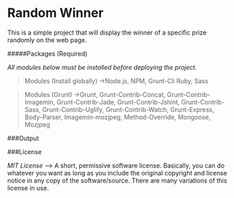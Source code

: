 # Random Winner

This is a simple project that will display the winner of a specific prize randomly on the web page.

#####Packages (Required)

*All modules below must be installed before deploying the project.*

>Modules (Install globally)
->Node.js, NPM, Grunt-Cli Ruby, Sass

>Modules (Grunt)
->Grunt, Grunt-Contrib-Concat, Grunt-Contrib-Imagemin, Grunt-Contrib-Jade, Grunt-Contrib-Jshint, Grunt-Contrib-Sass, Grunt-Contrib-Uglify, Grunt-Contrib-Watch, Grunt-Express, Body-Parser, Imagemin-mozjpeg, Method-Override, Mongoose, Mozjpeg

###Output



###License

*MIT License* --> A short, permissive software license. Basically, you can do whatever you want as long as you include the original copyright and license notice in any copy of the software/source.  There are many variations of this license in use.
